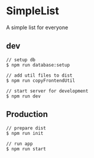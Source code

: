 # SimpleList
A simple list for everyone

## dev
```
// setup db
$ npm run database:setup

// add util files to dist
$ npm run copyFrontendUtil

// start server for development
$ npm run dev
```

## Production
```
// prepare dist
$ npm run init

// run app
$ npm run start
```
